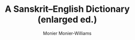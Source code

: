 ---
title: "A Sanskrit–English Dictionary (enlarged ed.)"
author: ["Monier Monier-Williams"]
year: 1899
language: ["English"]
genre: ["Reference Work"]
description: "A Sanskrit–English Dictionary (enlarged ed.) by Monier Monier-Williams (1899) - A significant work from the Colonial India - British Raj, representing an important contribution to Indian literary and cultural heritage. Digitally preserved and freely available for research, education, and cultural appreciation."
collections: ['modern-literature']
sources:
  - name: "Internet Archive"
    url: "https://archive.org/details/in.ernet.dli.2015.31959; https://archive.org/details/wSpc_a-sanskrit-english-dictionary-by-sir-monier-williams-1899-clarendon-press-oxford"
    type: "other"
references:
  - name: "Wikipedia: Monier Monier-Williams"
    url: "https://en.wikipedia.org/wiki/Monier_Monier-Williams"
    type: "wikipedia"
  - name: "Open Library: A Sanskrit–English Dictionary (enlarged"
    url: "https://openlibrary.org/search?q=A+SanskritEnglish+Dictionary+enlarged+ed+year+Monier+Monier-Williams"
    type: "other"
featured: false
publishDate: 2025-10-30
tags: ['classical', 'literature']
---